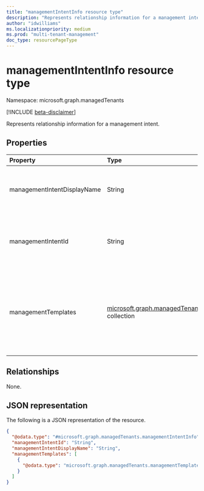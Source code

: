 ```yaml
---
title: "managementIntentInfo resource type"
description: "Represents relationship information for a management intent."
author: "idwilliams"
ms.localizationpriority: medium
ms.prod: "multi-tenant-management"
doc_type: resourcePageType
---
```


# managementIntentInfo resource type

Namespace: microsoft.graph.managedTenants

[!INCLUDE [beta-disclaimer](../../includes/beta-disclaimer.md)]

Represents relationship information for a management intent.

## Properties
|Property|Type|Description|
|:---|:---|:---|
|managementIntentDisplayName|String|The display name for the management intent. Optional. Read-only.|
|managementIntentId|String|The identifier for the management intent. Required. Read-only.|
|managementTemplates|[microsoft.graph.managedTenants.managementTemplateDetailedInfo](../resources/managedtenants-managementtemplatedetailedinfo.md) collection|The collection of management template information associated with the management intent. Optional. Read-only.|

## Relationships
None.

## JSON representation
The following is a JSON representation of the resource.
<!-- {
  "blockType": "resource",
  "@odata.type": "microsoft.graph.managedTenants.managementIntentInfo"
}
-->
``` json
{
  "@odata.type": "#microsoft.graph.managedTenants.managementIntentInfo",
  "managementIntentId": "String",
  "managementIntentDisplayName": "String",
  "managementTemplates": [
    {
      "@odata.type": "microsoft.graph.managedTenants.managementTemplateDetailedInfo"
    }
  ]
}
```
